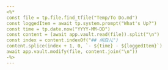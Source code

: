```yaml
---
<%*
const file = tp.file.find_tfile("Temp/To Do.md")
const loggedItem = await tp.system.prompt("What's Up?")
const time = tp.date.now("YYYY-MM-DD")
const content = (await app.vault.read(file)).split("\n")
const index = content.indexOf("## 闲白儿")
content.splice(index + 1, 0, `- ${time} - ${loggedItem}`)
await app.vault.modify(file, content.join("\n"))
-%>
---
```

